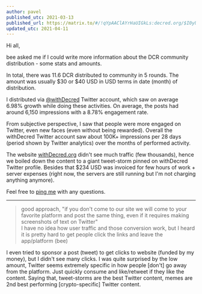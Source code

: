 ```yaml
---
author: pavel
published_utc: 2021-03-13
published_url: https://matrix.to/#/!qYpAAClAYrHaUIGkLs:decred.org/$I0yUrThMr9HR7jO1CnEAS7AhkutgAkTSdRoddkFXSQc
updated_utc: 2021-04-11
---
```


Hi all,

bee asked me if I could write more information about the DCR community distribution - some stats and amounts.

In total, there was 11.6 DCR distributed to community in 5 rounds. The amount was usually $30 or $40 USD in USD terms in date (month) of distribution.

I distributed via [@withDecred](https://twitter.com/withDecred) Twitter account, which saw on average 6.98% growth while doing these activities. On average, the posts had around 6,150 impressions with a 8.78% engagement rate.

From subjective perspective, I saw that people were more engaged on Twitter, even new faces (even without being rewarded). Overall the withDecred Twitter account saw about 100K+ impressions per 28 days (period shown by Twitter analytics) over the months of performed activity.

The website [withDecred.org](https://withdecred.org/) didn't see much traffic (few thousands), hence we boiled down the content to a giant tweet-storm pinned on withDecred Twitter profile. Besides that $234 USD was invoiced for few hours of work + server expenses (right now, the servers are still running but I'm not charging anything anymore).

Feel free to [ping me](https://chat.decred.org/#/room/#proposals:decred.org) with any questions.

---

> good approach, "if you don't come to our site we will come to your favorite platform and post the same thing, even if it requires making screenshots of text on Twitter"  
> I have no idea how user traffic and those conversion work, but I heard it is pretty hard to get people click the links and leave the app/platform (bee)

I even tried to sponsor a post (tweet) to get clicks to website (funded by my money), but I didn't see many clicks. I was quite surprised by the low amount, Twitter seems extremely specific in how people \[don't\] go away from the platform. Just quickly consume and like/retweet if they like the content. Saying that, tweet-storms are the best Twitter content, memes are 2nd best performing \[crypto-specific\] Twitter content.
